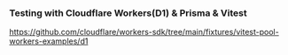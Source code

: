 ### Testing with Cloudflare Workers(D1) & Prisma & Vitest
https://github.com/cloudflare/workers-sdk/tree/main/fixtures/vitest-pool-workers-examples/d1